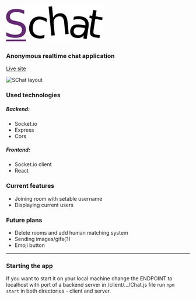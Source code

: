 # [![SChat](https://raw.githubusercontent.com/fifcio13/SChat/master/client/public/schat-logo-text.png)](https://5f5694129e0e9782934f3f0d--uchaat.netlify.app/)
### Anonymous realtime chat application

[Live site](https://5f5694129e0e9782934f3f0d--uchaat.netlify.app/)

![SChat layout](https://raw.githubusercontent.com/fifcio13/fifcio13.github.io/master/gfx/layouts/schat-layout.png)

### Used technologies
##### Backend:
- Socket.io
- Express
- Cors
##### Frontend:
- Socket.io client
- React

### Current features
- Joining room with setable username
- Displaying current users

### Future plans
- Delete rooms and add human matching system
- Sending images/gifs(?)
- Emoji button


---

### Starting the app

If you want to start it on your local machine change the ENDPOINT to localhost with port of a backend server in /client/.../Chat.js file
run `npm start` in both directories - client and server.
